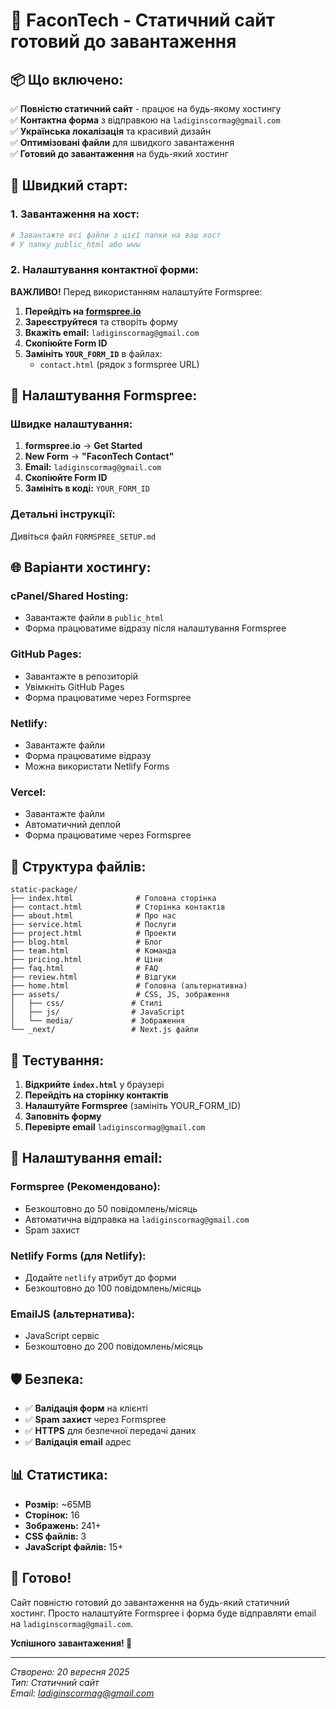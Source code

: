 # 🚀 FaconTech - Статичний сайт готовий до завантаження

## 📦 Що включено:

✅ **Повністю статичний сайт** - працює на будь-якому хостингу  
✅ **Контактна форма** з відправкою на `ladiginscormag@gmail.com`  
✅ **Українська локалізація** та красивий дизайн  
✅ **Оптимізовані файли** для швидкого завантаження  
✅ **Готовий до завантаження** на будь-який хостинг  

## 🎯 Швидкий старт:

### 1. Завантаження на хост:
```bash
# Завантажте всі файли з цієї папки на ваш хост
# У папку public_html або www
```

### 2. Налаштування контактної форми:

**ВАЖЛИВО!** Перед використанням налаштуйте Formspree:

1. **Перейдіть на [formspree.io](https://formspree.io)**
2. **Зареєструйтеся** та створіть форму
3. **Вкажіть email:** `ladiginscormag@gmail.com`
4. **Скопіюйте Form ID**
5. **Замініть `YOUR_FORM_ID`** в файлах:
   - `contact.html` (рядок з formspree URL)

## 📧 Налаштування Formspree:

### Швидке налаштування:
1. **formspree.io** → **Get Started**
2. **New Form** → **"FaconTech Contact"**
3. **Email:** `ladiginscormag@gmail.com`
4. **Скопіюйте Form ID**
5. **Замініть в коді:** `YOUR_FORM_ID`

### Детальні інструкції:
Дивіться файл `FORMSPREE_SETUP.md`

## 🌐 Варіанти хостингу:

### cPanel/Shared Hosting:
- Завантажте файли в `public_html`
- Форма працюватиме відразу після налаштування Formspree

### GitHub Pages:
- Завантажте в репозиторій
- Увімкніть GitHub Pages
- Форма працюватиме через Formspree

### Netlify:
- Завантажте файли
- Форма працюватиме відразу
- Можна використати Netlify Forms

### Vercel:
- Завантажте файли
- Автоматичний деплой
- Форма працюватиме через Formspree

## 📁 Структура файлів:

```
static-package/
├── index.html              # Головна сторінка
├── contact.html            # Сторінка контактів
├── about.html              # Про нас
├── service.html            # Послуги
├── project.html            # Проекти
├── blog.html               # Блог
├── team.html               # Команда
├── pricing.html            # Ціни
├── faq.html                # FAQ
├── review.html             # Відгуки
├── home.html               # Головна (альтернативна)
├── assets/                 # CSS, JS, зображення
│   ├── css/               # Стилі
│   ├── js/                # JavaScript
│   └── media/             # Зображення
└── _next/                 # Next.js файли
```

## 🧪 Тестування:

1. **Відкрийте `index.html`** у браузері
2. **Перейдіть на сторінку контактів**
3. **Налаштуйте Formspree** (замініть YOUR_FORM_ID)
4. **Заповніть форму**
5. **Перевірте email** `ladiginscormag@gmail.com`

## 🔧 Налаштування email:

### Formspree (Рекомендовано):
- Безкоштовно до 50 повідомлень/місяць
- Автоматична відправка на `ladiginscormag@gmail.com`
- Spam захист

### Netlify Forms (для Netlify):
- Додайте `netlify` атрибут до форми
- Безкоштовно до 100 повідомлень/місяць

### EmailJS (альтернатива):
- JavaScript сервіс
- Безкоштовно до 200 повідомлень/місяць

## 🛡️ Безпека:

- ✅ **Валідація форм** на клієнті
- ✅ **Spam захист** через Formspree
- ✅ **HTTPS** для безпечної передачі даних
- ✅ **Валідація email** адрес

## 📊 Статистика:

- **Розмір:** ~65MB
- **Сторінок:** 16
- **Зображень:** 241+
- **CSS файлів:** 3
- **JavaScript файлів:** 15+

## 🎯 Готово!

Сайт повністю готовий до завантаження на будь-який статичний хостинг. Просто налаштуйте Formspree і форма буде відправляти email на `ladiginscormag@gmail.com`.

**Успішного завантаження! 🚀**

---
*Створено: 20 вересня 2025*  
*Тип: Статичний сайт*  
*Email: ladiginscormag@gmail.com*
